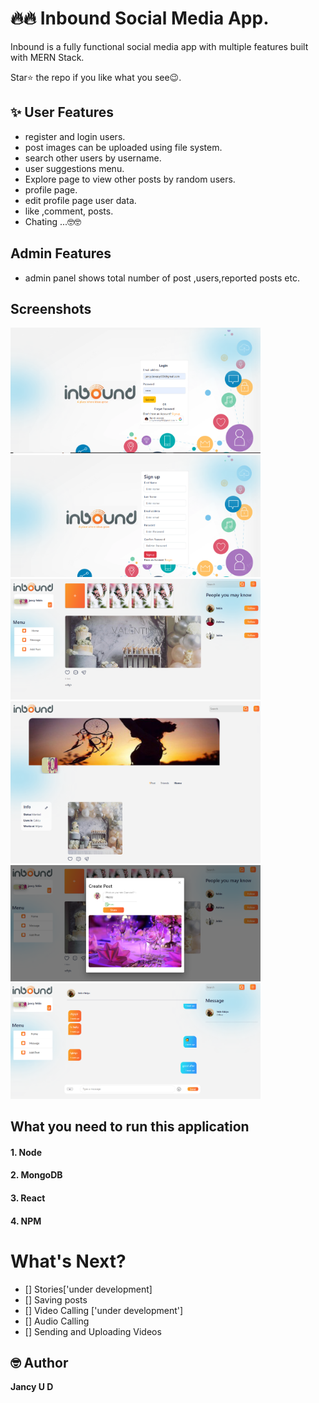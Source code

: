 # 🔥🔥 Inbound Social Media App.
Inbound is a fully functional social media app with multiple features built with MERN Stack.

Star⭐ the repo if you like what you see😉.

## ✨ User Features
* register and login users.
* post images can be uploaded using  file system.
* search other users by username.
* user suggestions menu.
* Explore page to view other posts by random users.
* profile page.
* edit profile page user data.
* like ,comment, posts.
* Chating ...🤓🤓

## Admin Features
 * admin panel shows total number of post ,users,reported posts etc. 
 
## Screenshots
<p>
<img src="ss\login.PNG" width="400"/> <img src="ss\signup.PNG" width="400"/>
<img src="ss\homepage.PNG" width="400"> <img src="ss\profilepage.PNG" width="400">
<img src="ss\addpost.PNG" width="400"> <img src="ss\chat.PNG" width="400">

</p>


## What you need to run this application

#### 1. Node

#### 2. MongoDB

#### 3. React
#### 4. NPM



# What's Next?
 - [] Stories['under development]
 - [] Saving posts
 - [] Video Calling ['under development']
 - [] Audio Calling
 - [] Sending and Uploading Videos


## 🤓 Author
**Jancy U D** 